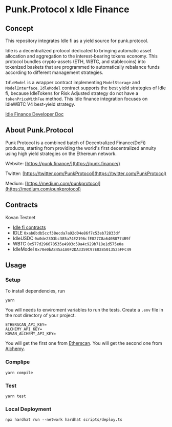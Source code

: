 # Punk.Protocol x Idle Finance

## Concept
This repository integrates Idle fi as a yield source for punk.protocol.

Idle is a decentralized protocol dedicated to bringing automatic asset allocation and aggregation to the interest-bearing tokens economy. This protocol bundles crypto-assets (ETH, WBTC, and stablecoins) into tokenized baskets that are programmed to automatically rebalance funds according to different management strategies.

`IdleModel` is a wrapper contract implementing `ModelStorage` and `ModelInterface`. `IdleModel` contract supports the best yield strategies of Idle fi, because IdleTokens for Risk Adjusted strategy do not have a `tokenPriceWithFee` method. This Idle finance integration focuses on IdleWBTC V4 best-yield strategy.

[Idle Finance Developer Doc](https://developers.idle.finance/)

## About Punk.Protocol

Punk Protocol is a combined batch of Decentralized Finance(DeFi) products, starting from providing the world's first decentralized annuity using high yield strategies on the Ethereum network.

Website: [https://punk.finance/](https://punk.finance/)

Twitter: [https://twitter.com/PunkProtocol](https://twitter.com/PunkProtocol)

Medium: [https://medium.com/punkprotocol](https://medium.com/punkprotocol)

## Contracts

Kovan Testnet

 - [Idle fi contracts](https://developers.idle.finance/contracts-and-codebase#kovan)
 - IDLE `0xab6bdb5ccf38ecda7a92d04e86f7c53eb72833df`
 - IdleUSDC `0x0de23D3bc385a74E2196cfE827C8a640B8774B9f`
 - WBTC `0x577d296678535e4903d59a4c929b718e1d575e0a`
 - IdleModel `0x70e0bA845a1A0F2DA3359C97E0285013525FFC49`

## Usage

### Setup
To install dependencies, run

`yarn`

You will needs to enviroment variables to run the tests. Create a `.env` file in the root directory of your project.

```
ETHERSCAN_API_KEY=
ALCHEMY_API_KEY=
KOVAN_ALCHEMY_API_KEY=
```

You will get the first one from [Etherscan](https://etherscan.io/). You will get the second one from [Alchemy](https://dashboard.alchemyapi.io/).


### Complipe

`yarn compile`

### Test

`yarn test`

### Local Deployment
`npx hardhat run --network hardhat scripts/deploy.ts`

